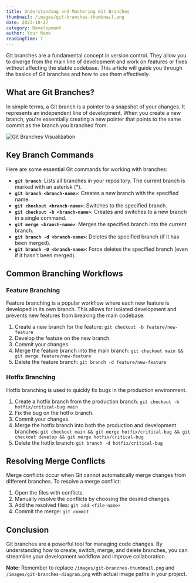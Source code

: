 ```yaml
---
title: Understanding and Mastering Git Branches
thumbnail: /images/git-branches-thumbnail.png
date: 2023-10-27
category: Development
author: Your Name
readingTime: 7
---
```


Git branches are a fundamental concept in version control. They allow you to diverge from the main line of development and work on features or fixes without affecting the stable codebase. This article will guide you through the basics of Git branches and how to use them effectively.

## What are Git Branches?

In simple terms, a Git branch is a pointer to a snapshot of your changes. It represents an independent line of development. When you create a new branch, you're essentially creating a new pointer that points to the same commit as the branch you branched from.

![Git Branches Visualization](/images/git-branches-diagram.png)

## Key Branch Commands

Here are some essential Git commands for working with branches:

* **`git branch`**: Lists all branches in your repository. The current branch is marked with an asterisk (*).
* **`git branch <branch-name>`**: Creates a new branch with the specified name.
* **`git checkout <branch-name>`**: Switches to the specified branch.
* **`git checkout -b <branch-name>`**: Creates and switches to a new branch in a single command.
* **`git merge <branch-name>`**: Merges the specified branch into the current branch.
* **`git branch -d <branch-name>`**: Deletes the specified branch (if it has been merged).
* **`git branch -D <branch-name>`**: Force deletes the specified branch (even if it hasn't been merged).

## Common Branching Workflows

### Feature Branching

Feature branching is a popular workflow where each new feature is developed in its own branch. This allows for isolated development and prevents new features from breaking the main codebase.

1. Create a new branch for the feature: `git checkout -b feature/new-feature`
2. Develop the feature on the new branch.
3. Commit your changes.
4. Merge the feature branch into the main branch: `git checkout main && git merge feature/new-feature`
5. Delete the feature branch: `git branch -d feature/new-feature`

### Hotfix Branching

Hotfix branching is used to quickly fix bugs in the production environment.

1. Create a hotfix branch from the production branch: `git checkout -b hotfix/critical-bug main`
2. Fix the bug on the hotfix branch.
3. Commit your changes.
4. Merge the hotfix branch into both the production and development branches: `git checkout main && git merge hotfix/critical-bug && git checkout develop && git merge hotfix/critical-bug`
5. Delete the hotfix branch: `git branch -d hotfix/critical-bug`

## Resolving Merge Conflicts

Merge conflicts occur when Git cannot automatically merge changes from different branches. To resolve a merge conflict:

1. Open the files with conflicts.
2. Manually resolve the conflicts by choosing the desired changes.
3. Add the resolved files: `git add <file-name>`
4. Commit the merge: `git commit`

## Conclusion

Git branches are a powerful tool for managing code changes. By understanding how to create, switch, merge, and delete branches, you can streamline your development workflow and improve collaboration.

**Note:** Remember to replace `/images/git-branches-thumbnail.png` and `/images/git-branches-diagram.png` with actual image paths in your project.
